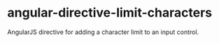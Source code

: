 # angular-directive-limit-characters
AngularJS directive for adding a character limit to an input control.
